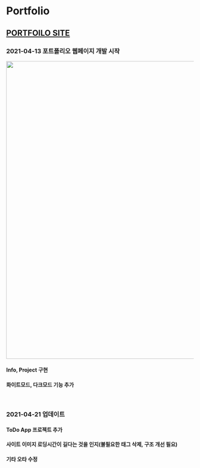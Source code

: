 # Portfolio
## [PORTFOILO SITE](https://k-junyyy.github.io/Portfolio/main.html)

### 2021-04-13 포트폴리오 웹페이지 개발 시작
<img src="https://user-images.githubusercontent.com/74912530/114492595-d5e97e80-9c53-11eb-99d8-f4ca0f3ed103.png" width="800px" height="800px">

#### Info, Project 구현<br>
#### 화이트모드, 다크모드 기능 추가<br><br><br>

### 2021-04-21 업데이트<br>
#### ToDo App 프로젝트 추가<br>
#### 사이트 이미지 로딩시간이 길다는 것을 인지(불필요한 태그 삭제, 구조 개선 필요)<br>
#### 기타 오타 수정<br><br><br>
